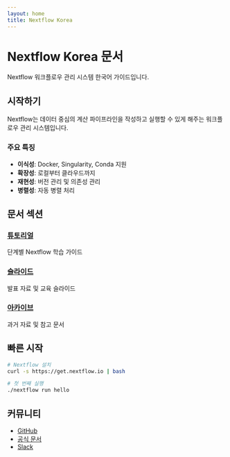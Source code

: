 ```yaml
---
layout: home
title: Nextflow Korea
---
```


# Nextflow Korea 문서

Nextflow 워크플로우 관리 시스템 한국어 가이드입니다.

## 시작하기

Nextflow는 데이터 중심의 계산 파이프라인을 작성하고 실행할 수 있게 해주는 워크플로우 관리 시스템입니다.

### 주요 특징

- **이식성**: Docker, Singularity, Conda 지원
- **확장성**: 로컬부터 클라우드까지
- **재현성**: 버전 관리 및 의존성 관리
- **병렬성**: 자동 병렬 처리

## 문서 섹션

### [튜토리얼](tutorials.html)
단계별 Nextflow 학습 가이드

### [슬라이드](slides.html)  
발표 자료 및 교육 슬라이드

### [아카이브](archive.html)
과거 자료 및 참고 문서

## 빠른 시작

```bash
# Nextflow 설치
curl -s https://get.nextflow.io | bash

# 첫 번째 실행
./nextflow run hello
```

## 커뮤니티

- [GitHub](https://github.com/nextflow-io/nextflow)
- [공식 문서](https://www.nextflow.io/docs/latest/index.html)
- [Slack](https://nextflow.slack.com/)
